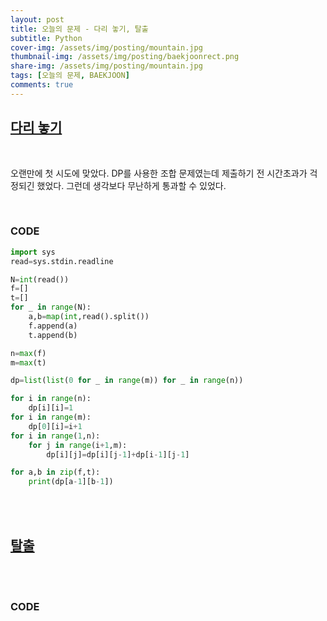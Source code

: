```yaml
---
layout: post
title: 오늘의 문제 - 다리 놓기, 탈출
subtitle: Python
cover-img: /assets/img/posting/mountain.jpg
thumbnail-img: /assets/img/posting/baekjoonrect.png
share-img: /assets/img/posting/mountain.jpg
tags: [오늘의 문제, BAEKJOON]
comments: true
---
```


## [다리 놓기](https://www.acmicpc.net/problem/1010)

<br>

오랜만에 첫 시도에 맞았다. DP를 사용한 조합 문제였는데 제출하기 전 시간초과가 걱정되긴 했었다. 그런데 생각보다 무난하게 통과할 수 있었다.

<br>

### CODE

```python
import sys
read=sys.stdin.readline

N=int(read())
f=[]
t=[]
for _ in range(N):
    a,b=map(int,read().split())
    f.append(a)
    t.append(b)

n=max(f)
m=max(t)

dp=list(list(0 for _ in range(m)) for _ in range(n))

for i in range(n):
    dp[i][i]=1
for i in range(m):
    dp[0][i]=i+1
for i in range(1,n):
    for j in range(i+1,m):
        dp[i][j]=dp[i][j-1]+dp[i-1][j-1]

for a,b in zip(f,t):
    print(dp[a-1][b-1])
```

<br>
<br>

## [탈출](https://www.acmicpc.net/problem/3055)

<br>
<br>

### CODE

```python

```

<br>
